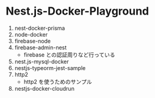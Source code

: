 # Nest.js-Docker-Playground

1. nest-docker-prisma
2. node-docker
3. firebase-node
4. firebase-admin-nest
   - firebase との認証周りなど行っている
5. nest.js-mysql-docker
6. nestjs-typeorm-jest-sample
7. http2
   - http2 を使うためのサンプル
8. nestjs-docker-cloudrun

